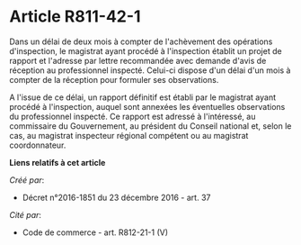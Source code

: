 # Article R811-42-1

Dans un délai de deux mois à compter de l'achèvement des opérations d'inspection, le magistrat ayant procédé à l'inspection
établit un projet de rapport et l'adresse par lettre recommandée avec demande d'avis de réception au professionnel inspecté.
Celui-ci dispose d'un délai d'un mois à compter de la réception pour formuler ses observations.

A l'issue de ce délai, un rapport définitif est établi par le magistrat ayant procédé à l'inspection, auquel sont annexées
les éventuelles observations du professionnel inspecté. Ce rapport est adressé à l'intéressé, au commissaire du Gouvernement,
au président du Conseil national et, selon le cas, au magistrat inspecteur régional compétent ou au magistrat coordonnateur.

**Liens relatifs à cet article**

_Créé par_:

  - Décret n°2016-1851 du 23 décembre 2016 - art. 37

_Cité par_:

  - Code de commerce - art. R812-21-1 (V)
